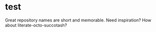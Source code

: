 # test
Great repository names are short and memorable. Need inspiration? How about literate-octo-succotash?
